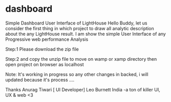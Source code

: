 # dashboard
Simple Dashboard User Interface of LightHouse Hello Buddy, let us consider the first thing in which project to draw all analytic description about the any LightHouse result. I am show the simple User Interface of any Progressive web performance Analysis

Step:1 Please download the zip file

Step:2 and copy the unzip file to move on wamp or xamp directory then open project on browser as localhost

Note: It's working in progress so any other changes in backed, i will updated because it's process ....

Thanks
Anurag Tiwari [ UI Developer]
Leo Burnett India
-a ton of killer UI, UX & web <3
